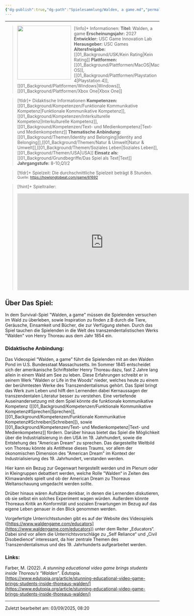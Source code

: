 ```yaml
---
{"dg-publish":true,"dg-path":"Spielesammlung/Walden, a game.md","permalink":"/spielesammlung/walden-a-game/","noteIcon":"1"}
---
```


---
>[!info]+ Informationen:
><img src="https://shared.akamai.steamstatic.com/store_item_assets/steam/apps/1011700/capsule_616x353.jpg?t=1655960313" style="float:left;height:175px;padding-right:10px">**Titel:** Walden, a game
>**Erscheinungsjahr:** 2027
>**Entwickler:** USC Game Innovation Lab
>**Herausgeber:** USC Games
>**Altersfreigabe:** [[01_Background/USK/Kein Rating\|Kein Rating]]
>**Plattformen:** [[01_Background/Plattformen/MacOS\|MacOS]],[[01_Background/Plattformen/Playstation 4\|Playstation 4]],[[01_Background/Plattformen/Windows\|Windows]],[[01_Background/Plattformen/Xbox One\|Xbox One]]

>[!tldr]+ Didaktische Informationen
>**Kompetenzen:** [[01_Background/Kompetenzen/Funktionale Kommunikative Kompetenz\|Funktionale Kommunikative Kompetenz]],[[01_Background/Kompetenzen/Interkulturelle Kompetenz\|Interkulturelle Kompetenz]],[[01_Background/Kompetenzen/Text- und Medienkompetenz\|Text- und Medienkompetenz]]
>**Thematische Anbindung:** [[01_Background/Themen/Identity and Belonging\|Identity and Belonging]],[[01_Background/Themen/Natur & Umwelt\|Natur & Umwelt]],[[01_Background/Themen/Soziales Leben\|Soziales Leben]],[[01_Background/Themen/USA\|USA]]
>**Einsatz als:** [[01_Background/Grundbegriffe/Das Spiel als Text\|Text]]
>**Jahrgangstufe:** 8-10,Q1/2

>[!tldr]+ Spielzeit: 
>Die durchschnittliche Spielzeit beträgt 8 Stunden.  
><sub>Quelle: https://howlongtobeat.com/game/61692</sub>

>[!hint]+ Spieltrailer:
><iframe width="560" height="315" src="https://www.youtube.com/embed/OEJ_59hVPgw?si=4KMwPazdIqk3t6LI" title="YouTube video player" frameborder="0" allow="accelerometer; autoplay; clipboard-write; encrypted-media; gyroscope; picture-in-picture; web-share" referrerpolicy="strict-origin-when-cross-origin" allowfullscreen></iframe>


## Über Das Spiel:
In dem Survival-Spiel "Walden, a game" müssen die Spielenden versuchen im Wald zu überleben, sowie Inspiration zu finden z.B durch die Tiere, Geräusche, Einsamkeit und Bücher, die zur Verfügung stehen. Durch das Spiel tauchen die Spielenden in die Welt des transzendentalistischen Werks "Walden" von Henry Thoreau aus dem Jahr 1854 ein. 
### Didaktische Anbindung:
Das Videospiel “Walden, a game” führt die Spielenden mit an den Walden Pond im U.S. Bundesstaat Massachusetts. Im Sommer 1845 entscheidet sich der amerikanische Schriftsteller Henry Thoreau dazu, fast 2 Jahre lang allein in einem Wald am See zu leben. Diese Erfahrungen schreibt er in seinem Werk "Walden or Life in the Woods“ nieder, welches heute zu einem der berühmtesten Werke des Transzendentalismus gehört. Das Spiel bringt das Werk zum Leben und hilft den Lernenden dabei Kernaussagen der transzendentalen Literatur besser zu verstehen. Eine vertiefende Auseinandersetzung mit dem Spiel könnte die funktionale kommunikative Kompetenz ([[01_Background/Kompetenzen/Funktionale Kommunikative Kompetenz#Sprechen\|Sprechen]], [[01_Background/Kompetenzen/Funktionale Kommunikative Kompetenz#Schreiben\|Schreiben]]), sowie [[01_Background/Kompetenzen/Text- und Medienkompetenz\|Text- und Medienkompetenz]] fördern. Darüber hinaus bietet das Spiel die Möglichkeit über die Industrialisierung in den USA im 19. Jahrhundert, sowie die Entstehung des "American Dream" zu sprechen. Das dargestellte Weltbild von Thoreau könnte als Antithese dieses Traums, vor allem der ökonomischen Dimension des "American Dream" im Kontext der Industrialisierung des 19. Jahrhundert, verstanden werden.

Hier kann ein Bezug zur Gegenwart hergestellt werden und im Plenum oder in 
Kleingruppen debattiert werden, welche Rolle "Walden“ in Zeiten des Klimawandels spielt und ob der American Dream zu Thoreaus Weltanschauung umgedacht werden sollte.

Drüber hinaus wären Aufsätze denkbar, in denen die Lernenden diskutieren, ob sie selbst ein solches Experiment wagen würden. Außerdem könnte Thoreaus Kritik an Konformität und sozialen Erwartungen im Bezug auf das eigene Leben genauer in den Blick genommen werden.  

Vorgefertigte Unterrichtsstunden gibt es auf der Website des Videospiels ([https://www.waldengame.com/educators](https://www.waldengame.com/educators)) unter dem Reiter „Educators“. Dabei sind vor allem die Unterrichtsvorschläge zu „Self Reliance“ und „Civil Disobedience“ interessant, da hier zentrale Themen des Transzendentalismus und des 19. Jahrhunderts aufgearbeitet werden.
### Links:
Farber, M. (2022). _A stunning educational video game brings students inside Thoreau’s “Walden”_. Edutopia. [https://www.edutopia.org/article/stunning-educational-video-game-brings-students-inside-thoreaus-walden/](https://www.edutopia.org/article/stunning-educational-video-game-brings-students-inside-thoreaus-walden/) 


---
Zuletzt bearbeitet am: 03/09/2025, 08:20